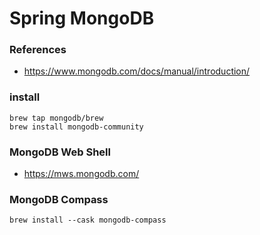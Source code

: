 # Spring MongoDB

### References

- https://www.mongodb.com/docs/manual/introduction/

### install

~~~
brew tap mongodb/brew
brew install mongodb-community
~~~


### MongoDB Web Shell

- https://mws.mongodb.com/

### MongoDB Compass

~~~
brew install --cask mongodb-compass
~~~